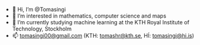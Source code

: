 - 👋 Hi, I’m @Tomasingi
- 👀 I’m interested in mathematics, computer science and maps
- 🌱 I’m currently studying machine learning at the KTH Royal Institute of Technology, Stockholm
- 📫 tomasingi00@gmail.com (KTH: tomashr@kth.se, HÍ: tomasingi@hi.is)

<!---
Tomasingi/Tomasingi is a ✨ special ✨ repository because its `README.md` (this file) appears on your GitHub profile.
You can click the Preview link to take a look at your changes.
--->
